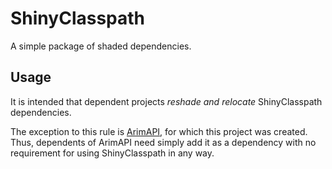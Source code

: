 # ShinyClasspath
A simple package of shaded dependencies.

## Usage

It is intended that dependent projects *reshade and relocate* ShinyClasspath dependencies.

The exception to this rule is [ArimAPI](https://github.com/Arim-Minecraft/ArimAPI), for which this project was created. Thus, dependents of ArimAPI need simply add it as a dependency with no requirement for using ShinyClasspath in any way.
